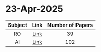 # 23-Apr-2025

| Subject | Link | Number of Papers |
|:-----:|:----:|:----------------:|
| RO | [Link](https://github.com/KJaebye/EmbodiedAI-Robotics-arXiv-Daily-Reporter/tree/main/23-Apr-2025/RO) | 39 |
| AI | [Link](https://github.com/KJaebye/EmbodiedAI-Robotics-arXiv-Daily-Reporter/tree/main/23-Apr-2025/AI) | 102 |
